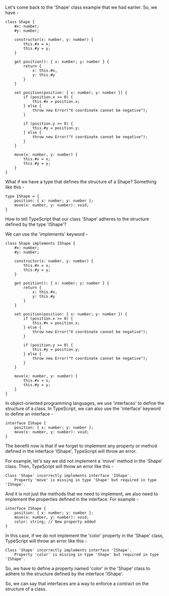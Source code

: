 Let's come back to the 'Shape' class example that we had earlier. So, we have -

    class Shape {
        #x: number;
        #y: number;

        constructor(x: number, y: number) {
            this.#x = x;
            this.#y = y;
        }

        get position(): { x: number; y: number } {
            return {
                x: this.#x,
                y: this.#y
            }
        }

        set position(position: { x: number; y: number }) {
            if (position.x >= 0) {
                this.#x = position.x;
            } else {
                throw new Error("X coordinate cannot be negative");
            }

            if (position.y >= 0) {
                this.#y = position.y;
            } else {
                throw new Error("Y coordinate cannot be negative");
            }
        }

        move(x: number, y: number) {
            this.#x = x;
            this.#y = y;
        }
    }

What if we have a type that defines the structure of a Shape? Something like this -

    type IShape = {
        position: { x: number; y: number };
        move(x: number, y: number): void;
    }

How to tell TypeScript that our class 'Shape' adheres to the structure defined by the type 'IShape'?

We can use the 'implements' keyword -

    class Shape implements IShape {
        #x: number;
        #y: number;

        constructor(x: number, y: number) {
            this.#x = x;
            this.#y = y;
        }

        get position(): { x: number; y: number } {
            return {
                x: this.#x,
                y: this.#y
            }
        }

        set position(position: { x: number; y: number }) {
            if (position.x >= 0) {
                this.#x = position.x;
            } else {
                throw new Error("X coordinate cannot be negative");
            }

            if (position.y >= 0) {
                this.#y = position.y;
            } else {
                throw new Error("Y coordinate cannot be negative");
            }
        }

        move(x: number, y: number) {
            this.#x = x;
            this.#y = y;
        }
    }

In object-oriented programming languages, we use 'interfaces' to define the structure of a class. In TypeScript, we can also use the 'interface' keyword to define an interface -

    interface IShape {
        position: { x: number; y: number };
        move(x: number, y: number): void;
    }

The benefit now is that if we forget to implement any property or method defined in the interface 'IShape', TypeScript will throw an error.

For example, let's say we did not implement a 'move' method in the 'Shape' class. Then, TypeScript will throw an error like this -

    Class 'Shape' incorrectly implements interface 'IShape'.
        Property 'move' is missing in type 'Shape' but required in type 'IShape'.

And it is not just the methods that we need to implement, we also need to implement the properties defined in the interface. For example -

    interface IShape {
        position: { x: number; y: number };
        move(x: number, y: number): void;
        color: string; // New property added
    }

In this case, if we do not implement the 'color' property in the 'Shape' class, TypeScript will throw an error like this -

    Class 'Shape' incorrectly implements interface 'IShape'.
        Property 'color' is missing in type 'Shape' but required in type 'IShape'.

So, we have to define a property named 'color' in the 'Shape' class to adhere to the structure defined by the interface 'IShape'.

So, we can say that interfaces are a way to enforce a contract on the structure of a class.